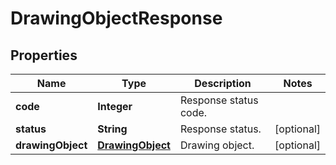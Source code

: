 
# DrawingObjectResponse

## Properties
Name | Type | Description | Notes
------------ | ------------- | ------------- | -------------
**code** | **Integer** | Response status code. | 
**status** | **String** | Response status. |  [optional]
**drawingObject** | [**DrawingObject**](DrawingObject.md) | Drawing object. |  [optional]




